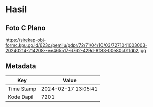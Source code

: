 # Hasil

## Foto C Plano

https://sirekap-obj-formc.kpu.go.id/623c/pemilu/pdpr/72/71/04/10/03/7271041003003-20240214-214208--ee465517-6762-429d-8f33-00e80c011db2.jpg


## Metadata

| Key        | Value               |
| ---------- | ------------------- |
| Time Stamp | 2024-02-17 13:05:41 |
| Kode Dapil | 7201                |



